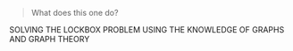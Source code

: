 > What does this one do?

SOLVING THE LOCKBOX PROBLEM USING THE KNOWLEDGE OF GRAPHS AND GRAPH THEORY
